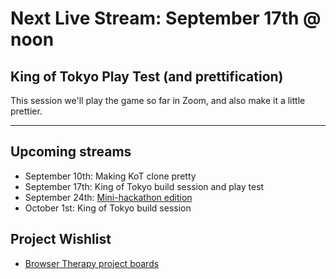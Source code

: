 # Next Live Stream: September 17th @ noon
## King of Tokyo Play Test (and prettification)
This session we'll play the game so far in Zoom, and also make it a little prettier.

---

## Upcoming streams
- September 10th: Making KoT clone pretty
- September 17th: King of Tokyo build session and play test
- September 24th: [Mini-hackathon edition](https://www.meetup.com/software-developers-of-calgary/events/bhsrvsydcmbgc/)
- October 1st: King of Tokyo build session

## Project Wishlist
- [Browser Therapy project boards](https://github.com/orgs/browsertherapy/projects)

